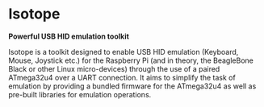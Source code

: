 # Isotope
**Powerful USB HID emulation toolkit**

Isotope is a toolkit designed to enable USB HID emulation (Keyboard, Mouse, Joystick etc.) for the Raspberry Pi (and in theory, the BeagleBone Black or other Linux micro-devices) through the use of a paired ATmega32u4 over a UART connection. It aims to simplify the task of emulation by providing a bundled firmware for the ATmega32u4 as well as pre-built libraries for emulation operations. 
